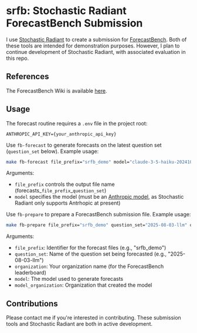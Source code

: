 # srfb: Stochastic Radiant ForecastBench Submission
I use [Stochastic Radiant](https://github.com/connachermurphy/stochastic-radiant) to create a submission for [ForecastBench](https://www.forecastbench.org/). Both of these tools are intended for demonstration purposes. However, I plan to continue development of Stochastic Radiant, with associated evaluation in this repo.

## References
The ForecastBench Wiki is available [here](https://github.com/forecastingresearch/forecastbench/wiki/How-to-submit-to-ForecastBench).

## Usage
The forecast routine requires a `.env` file in the project root:
```
ANTHROPIC_API_KEY={your_anthropic_api_key}
```
Use `fb-forecast` to generate forecasts on the latest question set (`question_set` below). Example usage:
```bash
make fb-forecast file_prefix="srfb_demo" model="claude-3-5-haiku-20241022"
```

Arguments:
- `file_prefix` controls the output file name (forecasts_`file_prefix`_`question_set`)
- `model` specifies the model (must be an [Anthropic model](https://docs.anthropic.com/en/docs/about-claude/models/overview), as Stochastic Radiant only supports Antrhopic at present)

Use `fb-prepare` to prepare a ForecastBench submission file. Example usage:
```bash
make fb-prepare file_prefix="srfb_demo" question_set="2025-08-03-llm" organization="Stochastic Radiant" model="claude-3-5-haiku-20241022" model_organization="Anthropic"
```

Arguments:
- `file_prefix`: Identifier for the forecast files (e.g., "srfb_demo")
- `question_set`: Name of the question set being forecasted (e.g., "2025-08-03-llm") 
- `organization`: Your organization name (for the ForecastBench leaderboard)
- `model`: The model used to generate forecasts
- `model_organization`: Organization that created the model

## Contributions
Please contact me if you're interested in contributing. These submission tools and Stochastic Radiant are both in active development.